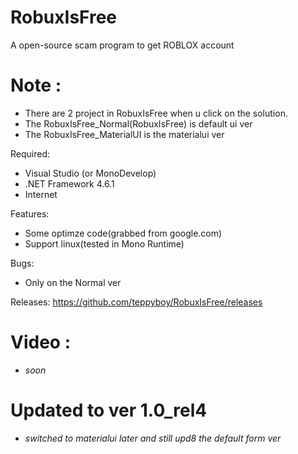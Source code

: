 # RobuxIsFree
A open-source scam program to get ROBLOX account

# Note :
- There are 2 project in RobuxIsFree when u click on the solution.
- The RobuxIsFree_Normal(RobuxIsFree) is default ui ver
- The RobuxIsFree_MaterialUI is the materialui ver

Required:
- Visual Studio (or MonoDevelop)
- .NET Framework 4.6.1
- Internet

Features:
- Some optimze code(grabbed from google.com)
- Support linux(tested in Mono Runtime)

Bugs: 
- Only on the Normal ver

Releases:
https://github.com/teppyboy/RobuxIsFree/releases

# Video : 
- *soon*

# Updated to ver 1.0_rel4
- *switched to materialui later and still upd8 the default form ver*
